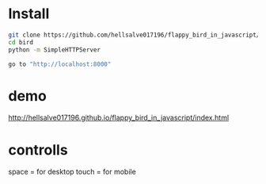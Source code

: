# Install
```sh
git clone https://github.com/hellsalve017196/flappy_bird_in_javascript/ bird
cd bird
python -m SimpleHTTPServer

go to "http://localhost:8000"
```
# demo
http://hellsalve017196.github.io/flappy_bird_in_javascript/index.html

# controlls
space = for desktop
touch = for mobile
